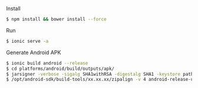 Install 
```sh
$ npm install && bower install --force
```
Run
```sh
$ ionic serve -a
```
Generate Android APK

```sh
$ ionic build android --release
$ cd platforms/android/build/outputs/apk/
$ jarsigner -verbose -sigalg SHA1withRSA -digestalg SHA1 -keystore path/to/keystore.file android-release-unsigned.apk keystore_identifier
$ /opt/android-sdk/build-tools/xx.xx.xx/zipalign -v 4 android-release-unsigned.apk axe.apk
```
